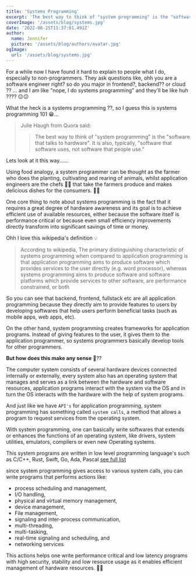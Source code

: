```yaml
---
title: 'Systems Programming'
excerpt: 'The best way to think of "system programming" is the "software that talks to hardware". It is also, typically, "software that software uses, not software that people use.'
coverImage: '/assets/blog/systems.jpg'
date: '2022-08-25T11:37:01.491Z'
author:
  name: Jennifer
  picture: '/assets/blog/authors/avatar.jpg'
ogImage:
  url: '/assets/blog/systems.jpg'
---
```

For a while now I have found it hard to explain to people what I do, especially to non-programmers. They ask questions like, ohh you are a software engineer right? so do you major in frontend?, backend?? or cloud ?? ... and I am like "nope, I do systems programming" and they'll be like huh ???? 😕😕

What the heck is a systems programming ??, so I guess this is systems programming 101 😁...

> Julie Haugh from Quora said: 
>> The best way to think of "system programming" is the "software that talks to hardware". It is also, typically, "software that software uses, not software that people use." 

Lets look at it this way......

Using food analogy, a system programmer can be thought as the farmer who does the planting, cultivating and rearing of animals, whilst application engineers are the chefs 👨‍🍳 that take the farmers produce and makes delicious dishes for the consumers. 🍴🥄

One core thing to note about systems programming is the fact that it requires a great degree of hardware awareness and its goal is to achieve efficient use of available resources, either because the software itself is performance critical or because even small efficiency improvements directly transform into significant savings of time or money.

Ohh I love this wikipedia's definition 💡

> According to wikipedia, The primary distinguishing characteristic of systems programming when compared to application programming is that application programming aims to produce software which provides services to the user directly (e.g. word processor), whereas systems programming aims to produce software and software platforms which provide services to other software, are performance constrained, or both

So you can see that backend, frontend, fullstack etc are all application programming because they directly aim to provide features to users by developing softwares that help users perform beneficial tasks (such as mobile apps, web apps, etc).

On the other hand, system programming creates frameworks for application programs. Instead of giving features to the user, it gives them to the application programmer, so systems programmers basically develop tools for other programmers.


__But how does this make any sense__ 🤔??

The computer system consists of several hardware devices connected internally or externally, every system also has an operating system that manages and serves as a link between the hardware and software resources, application programs interact with the system via the OS and in turn the OS interacts with the hardware with the help of system programs. 

And just like we have `API's` for application programming, system programming has something called `system calls`, a method that allows a program to request services from the operating system.

With system programming, one can basically write softwares that extends or enhances the functions of an operating system, like drivers, system utilities, emulators, compilers or even new Operating systems.

This system programs are written in low level programming language's such as C/C++, Rust, Swift, Go, Ada, Pascal [see full list](https://en.wikipedia.org/wiki/System_programming_language#Major_languages)

since system programming gives access to various system calls, you can write programs that performs actions like:

- process scheduling and management,
- I/O handling,
- physical and virtual memory management,
- device management,
- File management,
- signaling and inter-process communication,
- multi-threading,
- multi-tasking,
- real-time signaling and scheduling, and
- networking services

This actions helps one write performance critical and low latency programs with high security, stability and low resource usage as it enables efficient management of hardware resources. 💨💨